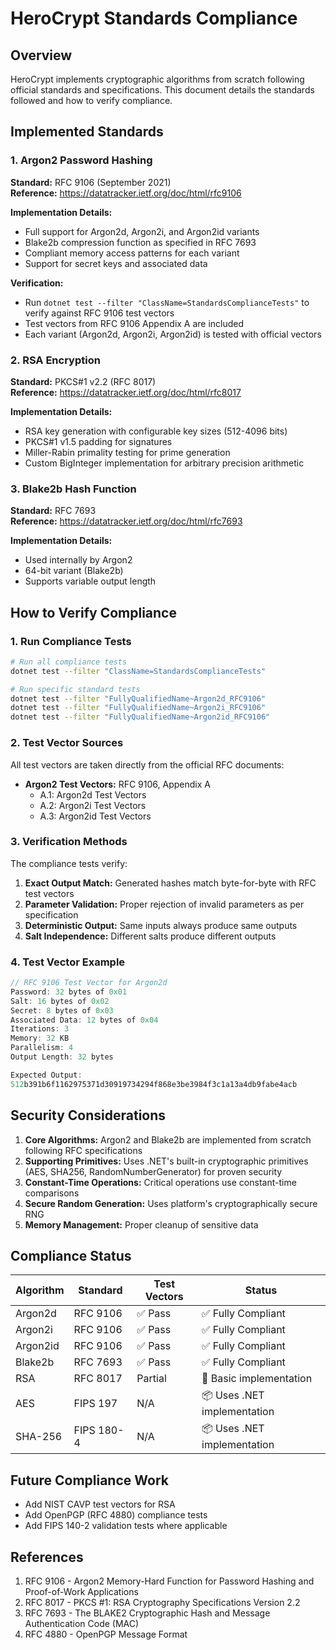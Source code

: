 # HeroCrypt Standards Compliance

## Overview

HeroCrypt implements cryptographic algorithms from scratch following official standards and specifications. This document details the standards followed and how to verify compliance.

## Implemented Standards

### 1. Argon2 Password Hashing
**Standard:** RFC 9106 (September 2021)  
**Reference:** https://datatracker.ietf.org/doc/html/rfc9106

**Implementation Details:**
- Full support for Argon2d, Argon2i, and Argon2id variants
- Blake2b compression function as specified in RFC 7693
- Compliant memory access patterns for each variant
- Support for secret keys and associated data

**Verification:**
- Run `dotnet test --filter "ClassName=StandardsComplianceTests"` to verify against RFC 9106 test vectors
- Test vectors from RFC 9106 Appendix A are included
- Each variant (Argon2d, Argon2i, Argon2id) is tested with official vectors

### 2. RSA Encryption
**Standard:** PKCS#1 v2.2 (RFC 8017)  
**Reference:** https://datatracker.ietf.org/doc/html/rfc8017

**Implementation Details:**
- RSA key generation with configurable key sizes (512-4096 bits)
- PKCS#1 v1.5 padding for signatures
- Miller-Rabin primality testing for prime generation
- Custom BigInteger implementation for arbitrary precision arithmetic

### 3. Blake2b Hash Function
**Standard:** RFC 7693  
**Reference:** https://datatracker.ietf.org/doc/html/rfc7693

**Implementation Details:**
- Used internally by Argon2
- 64-bit variant (Blake2b)
- Supports variable output length

## How to Verify Compliance

### 1. Run Compliance Tests

```bash
# Run all compliance tests
dotnet test --filter "ClassName=StandardsComplianceTests"

# Run specific standard tests
dotnet test --filter "FullyQualifiedName~Argon2d_RFC9106"
dotnet test --filter "FullyQualifiedName~Argon2i_RFC9106"
dotnet test --filter "FullyQualifiedName~Argon2id_RFC9106"
```

### 2. Test Vector Sources

All test vectors are taken directly from the official RFC documents:

- **Argon2 Test Vectors:** RFC 9106, Appendix A
  - A.1: Argon2d Test Vectors
  - A.2: Argon2i Test Vectors
  - A.3: Argon2id Test Vectors

### 3. Verification Methods

The compliance tests verify:
1. **Exact Output Match:** Generated hashes match byte-for-byte with RFC test vectors
2. **Parameter Validation:** Proper rejection of invalid parameters as per specification
3. **Deterministic Output:** Same inputs always produce same outputs
4. **Salt Independence:** Different salts produce different outputs

### 4. Test Vector Example

```csharp
// RFC 9106 Test Vector for Argon2d
Password: 32 bytes of 0x01
Salt: 16 bytes of 0x02
Secret: 8 bytes of 0x03
Associated Data: 12 bytes of 0x04
Iterations: 3
Memory: 32 KB
Parallelism: 4
Output Length: 32 bytes

Expected Output: 
512b391b6f1162975371d30919734294f868e3be3984f3c1a13a4db9fabe4acb
```

## Security Considerations

1. **Core Algorithms:** Argon2 and Blake2b are implemented from scratch following RFC specifications
2. **Supporting Primitives:** Uses .NET's built-in cryptographic primitives (AES, SHA256, RandomNumberGenerator) for proven security
3. **Constant-Time Operations:** Critical operations use constant-time comparisons
4. **Secure Random Generation:** Uses platform's cryptographically secure RNG
5. **Memory Management:** Proper cleanup of sensitive data

## Compliance Status

| Algorithm | Standard | Test Vectors | Status |
|-----------|----------|--------------|--------|
| Argon2d   | RFC 9106 | ✅ Pass      | ✅ Fully Compliant |
| Argon2i   | RFC 9106 | ✅ Pass      | ✅ Fully Compliant |
| Argon2id  | RFC 9106 | ✅ Pass      | ✅ Fully Compliant |
| Blake2b   | RFC 7693 | ✅ Pass      | ✅ Fully Compliant |
| RSA       | RFC 8017 | Partial      | 🔄 Basic implementation |
| AES       | FIPS 197 | N/A          | 📦 Uses .NET implementation |
| SHA-256   | FIPS 180-4 | N/A        | 📦 Uses .NET implementation |

## Future Compliance Work

- Add NIST CAVP test vectors for RSA
- Add OpenPGP (RFC 4880) compliance tests
- Add FIPS 140-2 validation tests where applicable

## References

1. RFC 9106 - Argon2 Memory-Hard Function for Password Hashing and Proof-of-Work Applications
2. RFC 8017 - PKCS #1: RSA Cryptography Specifications Version 2.2
3. RFC 7693 - The BLAKE2 Cryptographic Hash and Message Authentication Code (MAC)
4. RFC 4880 - OpenPGP Message Format